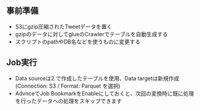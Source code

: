 ## 事前準備
- S3にgzip圧縮されたTweetデータを置く
- gzipのデータに対してglueのCrawlerでテーブルを自動生成する
- スクリプトのpathやDB名などを使うものに変更する

## Job実行
- Data sourceは2.で作成したテーブルを使用、Data targetは新規作成(Connection: S3 / Format: Parquet を選択)
- AdvnceでJob BookmarkをEnableにしておくと、次回の変換時に既に処理を行ったデータへの処理をスキップできます

